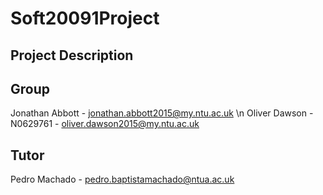 # Soft20091Project
## Project Description
## Group
Jonathan Abbott - jonathan.abbott2015@my.ntu.ac.uk \n Oliver Dawson - N0629761 - oliver.dawson2015@my.ntu.ac.uk
## Tutor
Pedro Machado - pedro.baptistamachado@ntua.ac.uk
